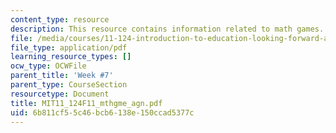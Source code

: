 ```yaml
---
content_type: resource
description: This resource contains information related to math games.
file: /media/courses/11-124-introduction-to-education-looking-forward-and-looking-back-on-education-fall-2011/6b811cf55c46bcb6138e150ccad5377c_MIT11_124F11_mthgme_agn.pdf
file_type: application/pdf
learning_resource_types: []
ocw_type: OCWFile
parent_title: 'Week #7'
parent_type: CourseSection
resourcetype: Document
title: MIT11_124F11_mthgme_agn.pdf
uid: 6b811cf5-5c46-bcb6-138e-150ccad5377c
---
```

